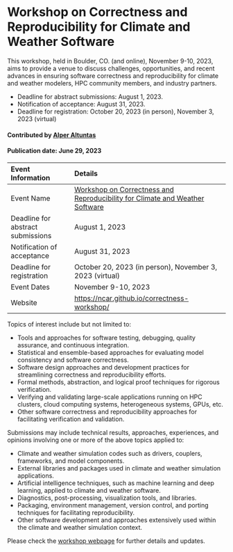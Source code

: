 # Workshop on Correctness and Reproducibility for Climate and Weather Software 

<!-- deck text start --> 
This workshop, held in Boulder, CO. (and online), November 9-10, 2023, aims to provide a venue to discuss challenges, opportunities, and recent advances in ensuring software correctness and reproducibility for climate and weather modelers, HPC community members, and industry partners.
<!-- deck text ends -->

- Deadline for abstract submissions: August 1, 2023.
- Notification of acceptance: August 31, 2023.
- Deadline for registration: October 20, 2023 (in person), November 3, 2023 (virtual)

#### Contributed by [Alper Altuntas](https://github.com/alperaltuntas)

#### Publication date: June 29, 2023

Event Information | Details
:--- | :---			   
Event Name | [Workshop on Correctness and Reproducibility for Climate and Weather Software](https://ncar.github.io/correctness-workshop/)
Deadline for abstract submissions | August 1, 2023
Notification of acceptance | August 31, 2023
Deadline for registration | October 20, 2023 (in person), November 3, 2023 (virtual)
Event Dates| November 9-10, 2023
Website | https://ncar.github.io/correctness-workshop/

Topics of interest include but not limited to:

* Tools and approaches for software testing, debugging, quality assurance, and continuous integration.
* Statistical and ensemble-based approaches for evaluating model consistency and software correctness.
* Software design approaches and development practices for streamlining correctness and reproducibility efforts.
* Formal methods, abstraction, and logical proof techniques for rigorous verification.
* Verifying and validating large-scale applications running on HPC clusters, cloud computing systems, heterogeneous systems, GPUs, etc.
* Other software correctness and reproducibility approaches for facilitating verification and validation.

Submissions may include technical results, approaches, experiences, and opinions involving one or more of the above topics applied to:

* Climate and weather simulation codes such as drivers, couplers, frameworks, and model components.
* External libraries and packages used in climate and weather simulation applications.
* Artificial intelligence techniques, such as machine learning and deep learning, applied to climate and weather software.
* Diagnostics, post-processing, visualization tools, and libraries.
* Packaging, environment management, version control, and porting techniques for facilitating reproducibility.
* Other software development and approaches extensively used within the climate and weather simulation context.

Please check the [workshop webpage](https://ncar.github.io/correctness-workshop/) for further details and updates.

<!---
Publish: yes
Pinned: no
Topics: High-Performance Computing (HPC), Conferences and Workshops, Reproducibility
RSS update: 2023-06-29
--->
